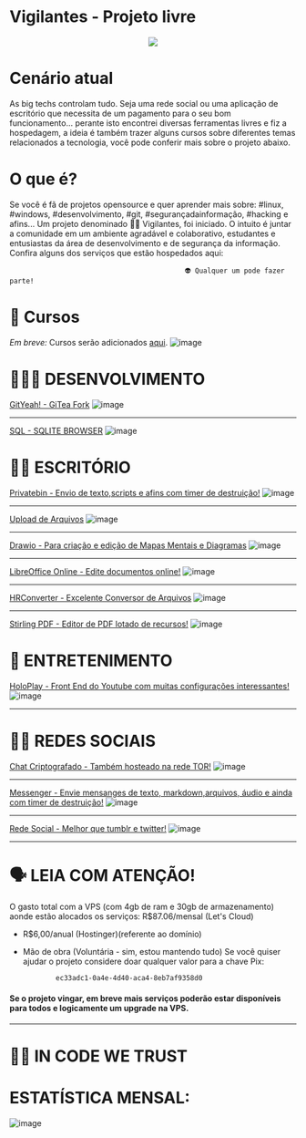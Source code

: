 # Vigilantes - Projeto livre 
<p align="center">
<img src="https://github.com/cristiancmoises/vigilantes/assets/86272521/a76b3d99-7565-4702-871b-3819056534b1">
<p/>

# Cenário atual
As big techs controlam tudo. Seja uma rede social ou uma aplicação de escritório que necessita de um pagamento para o seu bom
funcionamento... perante isto encontrei diversas ferramentas livres e fiz a hospedagem, a ideia é também trazer
alguns cursos sobre diferentes temas relacionados a tecnologia, você pode conferir mais sobre o projeto abaixo.

# O que é?
Se você é fã de projetos opensource e
quer aprender mais sobre: #linux, #windows, #desenvolvimento, #git, #segurançadainformação, #hacking e afins...
Um projeto denominado 🕵🏻 Vigilantes, foi iniciado.
O intuito é juntar a comunidade em um ambiente agradável e colaborativo, estudantes e entusiastas da área de desenvolvimento e de segurança da informação.
Confira alguns dos serviços que estão hospedados aqui: 

<p align="center">
           
                                               👽 Qualquer um pode fazer parte!
 
<p/>

# 🧠 Cursos 
*Em breve:* Cursos serão adicionados [aqui](https://x.vigilantes.cloud).
![image](https://github.com/cristiancmoises/vigilantes/assets/86272521/965c5052-4bd2-4e78-a0ce-e1912ffc0e9d)

# 🧑🏻‍💻 DESENVOLVIMENTO 
[GitYeah! - GiTea Fork](https://git.vigilantes.cloud)
![image](https://github.com/cristiancmoises/vigilantes/assets/86272521/affadc66-d7c8-460b-bf7d-0ceeac85829e)
____________________
[SQL - SQLITE BROWSER](https://sql.vigilantes.cloud)
![image](https://github.com/cristiancmoises/vigilantes/assets/86272521/7b1b9bbc-2cc7-4177-bdcc-997b823a2f7a)

# ✍🏻 ESCRITÓRIO 
[Privatebin - Envio de texto,scripts e afins com timer de destruição!](https://paste.vigilantes.cloud)
![image](https://github.com/cristiancmoises/vigilantes/assets/86272521/e6ea0224-f337-4a25-ab0a-75e0a8465ae4)
___________________
[Upload de Arquivos](https://temp.vigilantes.cloud)
![image](https://github.com/cristiancmoises/vigilantes/assets/86272521/740abecd-e29a-41c3-be53-19c15a49d4fc)
__________________
[Drawio - Para criação e edição de Mapas Mentais e Diagramas](https://mapa.vigilantes.cloud)
![image](https://github.com/cristiancmoises/vigilantes/assets/86272521/238f8f00-0027-4570-bca1-d8484105a243)
__________________
[LibreOffice Online - Edite documentos online!](https://docs.vigilantes.cloud)
![image](https://github.com/cristiancmoises/vigilantes/assets/86272521/ba96a6d1-e256-40af-8c47-24901b3edfff)
__________________________________
[HRConverter - Excelente Conversor de Arquivos](https://docx.vigilantes.cloud)
![image](https://github.com/cristiancmoises/vigilantes/assets/86272521/82a4470c-be44-436c-8052-c312554c5901)
__________________________________
[Stirling PDF - Editor de PDF lotado de recursos!](https://pdf.vigilantes.cloud)
![image](https://github.com/cristiancmoises/vigilantes/assets/86272521/82b03bb2-3425-4a53-a005-2c2b880eca55)

# 🎥 ENTRETENIMENTO
[HoloPlay - Front End do Youtube com muitas configurações interessantes! ](https://cubo.vigilantes.cloud)
![image](https://github.com/cristiancmoises/vigilantes/assets/86272521/7ec70e0a-78dc-4e21-806d-7494ea387a95)
______________________
# 🤜🤛 REDES SOCIAIS
[Chat Criptografado - Também hosteado na rede TOR!](https://xchat.vigilantes.cloud)
![image](https://github.com/cristiancmoises/vigilantes/assets/86272521/2476bb1a-4fea-4f42-b2d2-a1dc8bd6ffca)
______________________
[Messenger - Envie mensanges de texto, markdown,arquivos, áudio e ainda com timer de destruição!](https://chat.vigilantes.cloud)
![image](https://github.com/cristiancmoises/vigilantes/assets/86272521/1cf4dfaf-b4f8-4cd0-aa75-7279aa7d591e)
______________________
[Rede Social - Melhor que tumblr e twitter!](https://social.vigilantes.cloud)
![image](https://github.com/cristiancmoises/vigilantes/assets/86272521/788d0842-5501-4cb3-95f6-35ce866bcc28)
______________________
# 🗣 LEIA COM ATENÇÃO!
O gasto total com a VPS (com 4gb de ram e 30gb de armazenamento) aonde estão alocados os serviços:
R$87.06/mensal (Let's Cloud)
+ R$6,00/anual (Hostinger)(referente ao domínio)
+ Mão de obra (Voluntária - sim, estou mantendo tudo)
Se você quiser ajudar o projeto considere doar qualquer valor para
a chave Pix: 
                       
              ec33adc1-0a4e-4d40-aca4-8eb7af9358d0

#### Se o projeto vingar, em breve mais serviços poderão estar disponíveis para todos e logicamente um upgrade na VPS.
______________________
# 🦾🗿 IN CODE WE TRUST

# ESTATÍSTICA MENSAL:
![image](https://github.com/cristiancmoises/vigilantes/assets/86272521/6e634757-7d52-4d98-a0e6-10ad44b28bcc)
